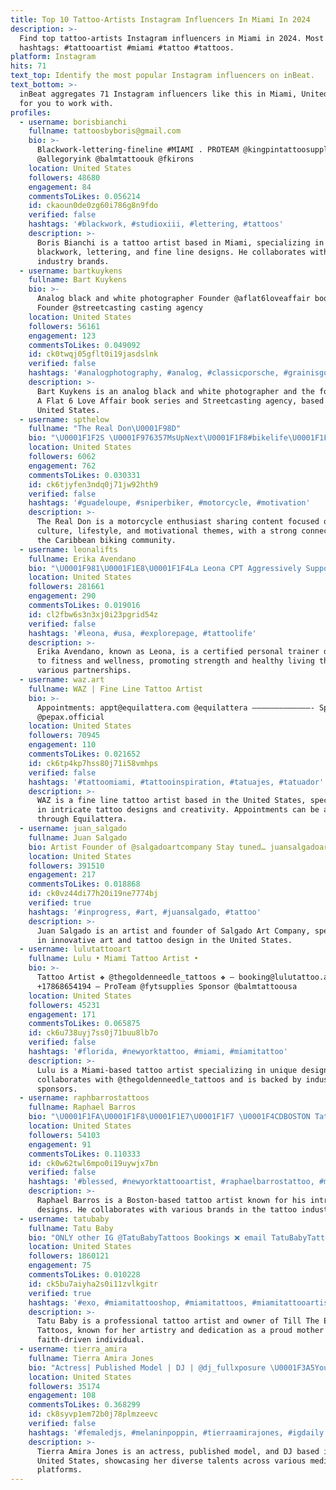 ```yaml
---
title: Top 10 Tattoo-Artists Instagram Influencers In Miami In 2024
description: >-
  Find top tattoo-artists Instagram influencers in Miami in 2024. Most popular
  hashtags: #tattooartist #miami #tattoo #tattoos.
platform: Instagram
hits: 71
text_top: Identify the most popular Instagram influencers on inBeat.
text_bottom: >-
  inBeat aggregates 71 Instagram influencers like this in Miami, United States
  for you to work with.
profiles:
  - username: borisbianchi
    fullname: tattoosbyboris@gmail.com
    bio: >-
      Blackwork-lettering-fineline #MIAMI . PROTEAM @kingpintattoosupply
      @allegoryink @balmtattoouk @fkirons
    location: United States
    followers: 48680
    engagement: 84
    commentsToLikes: 0.056214
    id: ckaoun0de0zg60i786g8n9fdo
    verified: false
    hashtags: '#blackwork, #studioxiii, #lettering, #tattoos'
    description: >-
      Boris Bianchi is a tattoo artist based in Miami, specializing in
      blackwork, lettering, and fine line designs. He collaborates with various
      industry brands.
  - username: bartkuykens
    fullname: Bart Kuykens
    bio: >-
      Analog black and white photographer Founder @aflat6loveaffair book series
      Founder @streetcasting casting agency
    location: United States
    followers: 56161
    engagement: 123
    commentsToLikes: 0.049092
    id: ck0twqj05gflt0i19jasdslnk
    verified: false
    hashtags: '#analogphotography, #analog, #classicporsche, #grainisgood'
    description: >-
      Bart Kuykens is an analog black and white photographer and the founder of
      A Flat 6 Love Affair book series and Streetcasting agency, based in the
      United States.
  - username: spthelow
    fullname: "The Real Don\U0001F98D"
    bio: "\U0001F1F2S \U0001F976357MsUpNext\U0001F1F8#bikelife\U0001F1FD @lesmeilleurscabreursdunet @scrape_tv @caribbeanbikelife @bikesupfilms thelow\U0001F47B Fredobang57"
    location: United States
    followers: 6062
    engagement: 762
    commentsToLikes: 0.030331
    id: ck6tjyfen3ndq0j71jw92hth9
    verified: false
    hashtags: '#guadeloupe, #sniperbiker, #motorcycle, #motivation'
    description: >-
      The Real Don is a motorcycle enthusiast sharing content focused on bike
      culture, lifestyle, and motivational themes, with a strong connection to
      the Caribbean biking community.
  - username: leonalifts
    fullname: Erika Avendano
    bio: "\U0001F981\U0001F1E8\U0001F1F4La Leona CPT Aggressively Supporting Strong Humans @ehplabs | @wolfpak.official | @greenbitesgo Code: LEONA"
    location: United States
    followers: 281661
    engagement: 290
    commentsToLikes: 0.019016
    id: cl2fbw6s3n3xj0i23pgrid54z
    verified: false
    hashtags: '#leona, #usa, #explorepage, #tattoolife'
    description: >-
      Erika Avendano, known as Leona, is a certified personal trainer dedicated
      to fitness and wellness, promoting strength and healthy living through
      various partnerships.
  - username: waz.art
    fullname: WAZ | Fine Line Tattoo Artist
    bio: >-
      Appointments: appt@equilattera.com @equilattera —————————————- Sponsor by
      @pepax.official
    location: United States
    followers: 70945
    engagement: 110
    commentsToLikes: 0.021652
    id: ck6tp4kp7hss80j71i58vmhps
    verified: false
    hashtags: '#tattoomiami, #tattooinspiration, #tatuajes, #tatuador'
    description: >-
      WAZ is a fine line tattoo artist based in the United States, specializing
      in intricate tattoo designs and creativity. Appointments can be arranged
      through Equilattera.
  - username: juan_salgado
    fullname: Juan Salgado
    bio: Artist Founder of @salgadoartcompany Stay tuned… juansalgadoart@gmail.com
    location: United States
    followers: 391510
    engagement: 217
    commentsToLikes: 0.018868
    id: ck0vz44di77h20i19ne7774bj
    verified: true
    hashtags: '#inprogress, #art, #juansalgado, #tattoo'
    description: >-
      Juan Salgado is an artist and founder of Salgado Art Company, specializing
      in innovative art and tattoo design in the United States.
  - username: lulutattooart
    fullname: Lulu • Miami Tattoo Artist •
    bio: >-
      Tattoo Artist ❖ @thegoldenneedle_tattoos ❖ — booking@lulutattoo.art |
      +17868654194 — ProTeam @fytsupplies Sponsor @balmtattoousa
    location: United States
    followers: 45231
    engagement: 171
    commentsToLikes: 0.065875
    id: ck6u738uyj7ss0j71buu8lb7o
    verified: false
    hashtags: '#florida, #newyorktattoo, #miami, #miamitattoo'
    description: >-
      Lulu is a Miami-based tattoo artist specializing in unique designs. She
      collaborates with @thegoldenneedle_tattoos and is backed by industry
      sponsors.
  - username: raphbarrostattoos
    fullname: Raphael Barros
    bio: "\U0001F1FA\U0001F1F8\U0001F1E7\U0001F1F7 \U0001F4CDBOSTON Tattoo Artist @inkmaster8 Sponsored @intenzetattooink @intenzebrazil @fytsupplies @hustlebutterdeluxe @inkmapstattooapp App \U0001F447\U0001F3FC"
    location: United States
    followers: 54103
    engagement: 91
    commentsToLikes: 0.110333
    id: ck0w62twl6mpo0i19uywjx7bn
    verified: false
    hashtags: '#blessed, #newyorktattooartist, #raphaelbarrostattoo, #miamiinked'
    description: >-
      Raphael Barros is a Boston-based tattoo artist known for his intricate
      designs. He collaborates with various brands in the tattoo industry.
  - username: tatubaby
    fullname: Tatu Baby
    bio: "ONLY other IG @TatuBabyTattoos Bookings ❌ email TatuBabyTattoo@gmail.com \U0001F1E8\U0001F1F4 Owner of @TillTheEndTattoos Proud Mom in Love YO REINARE\U0001F451 God Fearing ✝️"
    location: United States
    followers: 1860121
    engagement: 75
    commentsToLikes: 0.010228
    id: ck5bu7aiyha2s0i11zvlkgitr
    verified: true
    hashtags: '#exo, #miamitattooshop, #miamitattoos, #miamitattooartist'
    description: >-
      Tatu Baby is a professional tattoo artist and owner of Till The End
      Tattoos, known for her artistry and dedication as a proud mother and
      faith-driven individual.
  - username: tierra_amira
    fullname: Tierra Amira Jones
    bio: "Actress| Published Model | DJ | @dj_fullxposure \U0001F3A5YouTube: Tierra Amira Jones"
    location: United States
    followers: 35174
    engagement: 108
    commentsToLikes: 0.368299
    id: ck8syvp1em72b0j78plmzeevc
    verified: false
    hashtags: '#femaledjs, #melaninpoppin, #tierraamirajones, #igdaily'
    description: >-
      Tierra Amira Jones is an actress, published model, and DJ based in the
      United States, showcasing her diverse talents across various media
      platforms.
---
```


